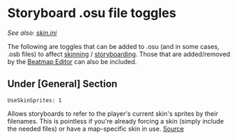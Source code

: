 # Storyboard .osu file toggles

*See also: [skin.ini](/wiki/Skinning/skin.ini)*

The following are toggles that can be added to .osu (and in some cases, .osb files) to affect [skinning](/wiki/Skinning) / [storyboarding](/wiki/Storyboard). Those that are added/removed by the [Beatmap Editor](/wiki/Beatmap_Editor) can also be included.

## Under \[General\] Section

`UseSkinSprites: 1`

Allows storyboards to refer to the player's current skin's sprites by their filenames. This is pointless if you're already forcing a skin (simply include the needed files) or have a map-specific skin in use. [Source](https://osu.ppy.sh/community/forums/topics/1869?start=141760)
